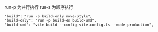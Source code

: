 run-p 为并行执行
run-s 为顺序执行

    "build": "run -s build-only move-style",
    "build-only": "run -p build-es build-umd",
    "build-umd": "vite build --config vite.config.ts --mode production",
